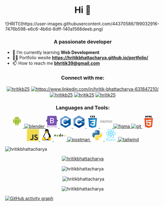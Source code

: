 <h1 align="center">Hi 👋</h1>
![HRITI](https://user-images.githubusercontent.com/44370586/199032916-7476b598-e6c6-4b6d-8dff-140a1568deeb.png)
<h3 align="center">A passionate developer</h3>



- 🌱 I’m currently learning **Web Development**
- 🙎‍♂️ Portfolio wesite **https://hritikbhattacharya.github.io/portfolio/**
- 📫 How to reach me **bhritik39@gmail.com**

<h3 align="center">Connect with me:</h3>
<p align="center">
<a href="https://twitter.com/hritikb25" target="blank"><img align="center" src="https://raw.githubusercontent.com/rahuldkjain/github-profile-readme-generator/master/src/images/icons/Social/twitter.svg" alt="hritikb25" height="30" width="40" /></a>
<a href="https://linkedin.com/in/https://www.linkedin.com/in/hritik-bhattacharya-631847210/" target="blank"><img align="center" src="https://raw.githubusercontent.com/rahuldkjain/github-profile-readme-generator/master/src/images/icons/Social/linked-in-alt.svg" alt="https://www.linkedin.com/in/hritik-bhattacharya-631847210/" height="30" width="40" /></a>
<a href="https://www.codechef.com/users/hritikb25" target="blank"><img align="center" src="https://cdn.jsdelivr.net/npm/simple-icons@3.1.0/icons/codechef.svg" alt="hritikb25" height="30" width="40" /></a>
<a href="https://codeforces.com/profile/hritik25" target="blank"><img align="center" src="https://raw.githubusercontent.com/rahuldkjain/github-profile-readme-generator/master/src/images/icons/Social/codeforces.svg" alt="hritik25" height="30" width="40" /></a>
<a href="https://www.leetcode.com/hritik25" target="blank"><img align="center" src="https://raw.githubusercontent.com/rahuldkjain/github-profile-readme-generator/master/src/images/icons/Social/leet-code.svg" alt="hritik25" height="30" width="40" /></a>
</p>

<h3 align="center">Languages and Tools:</h3>
<p align="center"> <a href="https://developer.android.com" target="_blank" rel="noreferrer"> <img src="https://raw.githubusercontent.com/devicons/devicon/master/icons/android/android-original-wordmark.svg" alt="android" width="40" height="40"/> </a> <a href="https://www.blender.org/" target="_blank" rel="noreferrer"> <img src="https://download.blender.org/branding/community/blender_community_badge_white.svg" alt="blender" width="40" height="40"/> </a> <a href="https://getbootstrap.com" target="_blank" rel="noreferrer"> <img src="https://raw.githubusercontent.com/devicons/devicon/master/icons/bootstrap/bootstrap-plain-wordmark.svg" alt="bootstrap" width="40" height="40"/> </a> <a href="https://www.cprogramming.com/" target="_blank" rel="noreferrer"> <img src="https://raw.githubusercontent.com/devicons/devicon/master/icons/c/c-original.svg" alt="c" width="40" height="40"/> </a> <a href="https://www.w3schools.com/cpp/" target="_blank" rel="noreferrer"> <img src="https://raw.githubusercontent.com/devicons/devicon/master/icons/cplusplus/cplusplus-original.svg" alt="cplusplus" width="40" height="40"/> </a> <a href="https://www.w3schools.com/css/" target="_blank" rel="noreferrer"> <img src="https://raw.githubusercontent.com/devicons/devicon/master/icons/css3/css3-original-wordmark.svg" alt="css3" width="40" height="40"/> </a> <a href="https://expressjs.com" target="_blank" rel="noreferrer"> <img src="https://raw.githubusercontent.com/devicons/devicon/master/icons/express/express-original-wordmark.svg" alt="express" width="40" height="40"/> </a> <a href="https://www.figma.com/" target="_blank" rel="noreferrer"> <img src="https://www.vectorlogo.zone/logos/figma/figma-icon.svg" alt="figma" width="40" height="40"/> </a> <a href="https://git-scm.com/" target="_blank" rel="noreferrer"> <img src="https://www.vectorlogo.zone/logos/git-scm/git-scm-icon.svg" alt="git" width="40" height="40"/> </a> <a href="https://www.w3.org/html/" target="_blank" rel="noreferrer"> <img src="https://raw.githubusercontent.com/devicons/devicon/master/icons/html5/html5-original-wordmark.svg" alt="html5" width="40" height="40"/> </a> <a href="https://developer.mozilla.org/en-US/docs/Web/JavaScript" target="_blank" rel="noreferrer"> <img src="https://raw.githubusercontent.com/devicons/devicon/master/icons/javascript/javascript-original.svg" alt="javascript" width="40" height="40"/> </a> <a href="https://www.linux.org/" target="_blank" rel="noreferrer"> <img src="https://raw.githubusercontent.com/devicons/devicon/master/icons/linux/linux-original.svg" alt="linux" width="40" height="40"/> </a> <a href="https://nodejs.org" target="_blank" rel="noreferrer"> <img src="https://raw.githubusercontent.com/devicons/devicon/master/icons/nodejs/nodejs-original-wordmark.svg" alt="nodejs" width="40" height="40"/> </a> <a href="https://postman.com" target="_blank" rel="noreferrer"> <img src="https://www.vectorlogo.zone/logos/getpostman/getpostman-icon.svg" alt="postman" width="40" height="40"/> </a> <a href="https://www.python.org" target="_blank" rel="noreferrer"> <img src="https://raw.githubusercontent.com/devicons/devicon/master/icons/python/python-original.svg" alt="python" width="40" height="40"/> </a> <a href="https://reactjs.org/" target="_blank" rel="noreferrer"> <img src="https://raw.githubusercontent.com/devicons/devicon/master/icons/react/react-original-wordmark.svg" alt="react" width="40" height="40"/> </a> <a href="https://tailwindcss.com/" target="_blank" rel="noreferrer"> <img src="https://www.vectorlogo.zone/logos/tailwindcss/tailwindcss-icon.svg" alt="tailwind" width="40" height="40"/> </a> </p>


<p align="left"> <img src="https://komarev.com/ghpvc/?username=hritikbhattacharya&label=Profile%20views&color=0e75b6&style=flat" alt="hritikbhattacharya" /> </p>

<p align="center"> <a href="https://github.com/ryo-ma/github-profile-trophy"><img src="https://github-profile-trophy.vercel.app/?username=hritikbhattacharya" alt="hritikbhattacharya" /></a> </p>

<p align="center"><img align="center" src="https://github-readme-stats.vercel.app/api/top-langs?username=hritikbhattacharya&show_icons=true&locale=en&layout=compact" alt="hritikbhattacharya" /></p>

<p align="center">&nbsp;<img align="center" src="https://github-readme-stats.vercel.app/api?username=hritikbhattacharya&show_icons=true&locale=en" alt="hritikbhattacharya" /></p>

<p align="center"><img align="center" src="https://github-readme-streak-stats.herokuapp.com/?user=hritikbhattacharya&" alt="hritikbhattacharya" /></p>

[![GitHub activity graph](https://activity-graph.herokuapp.com/graph?username=hritikbhattacharya&bg_color=0D1117&color=5BCDEC&line=5BCDEC&point=FFFFFF&hide_border=true)](https://github.com/hritikbhattacharya)

